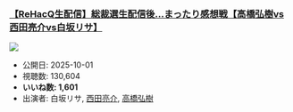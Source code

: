 ### [【ReHacQ生配信】総裁選生配信後…まったり感想戦【高橋弘樹vs西田亮介vs白坂リサ】](https://www.youtube.com/watch?v=TGhnkImnrD8)
[![](https://img.youtube.com/vi/TGhnkImnrD8/sddefault.jpg)](https://www.youtube.com/watch?v=TGhnkImnrD8)
-   公開日: 2025-10-01
-   視聴数: 130,604
-   **いいね数: 1,601**
-   出演者: 白坂リサ, [西田亮介](/rehacq_fan/people/西田亮介 "wikilink"), [高橋弘樹](/rehacq_fan/people/高橋弘樹 "wikilink")
